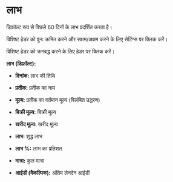 # **लाभ**

डिफ़ॉल्ट रूप से पिछले 60 दिनों के लाभ प्रदर्शित करता है।

विशिष्ट हेडर को पुनः क्रमित करने और सक्षम/अक्षम करने के लिए सेटिंग्स पर क्लिक करें।

विशिष्ट हेडर को क्रमबद्ध करने के लिए हेडर पर क्लिक करें।

**लाभ (डिफ़ॉल्ट):**

- **दिनांक:** लाभ की तिथि

- **प्रतीक:** प्रतीक का नाम

- **मूल्य:** प्रतीक का वर्तमान मूल्य (विलंबित उद्धरण)

- **बिक्री मूल्य:** बिक्री मूल्य

- **खरीद मूल्य:** खरीद मूल्य

- **लाभ:** शुद्ध लाभ

- **लाभ %:** लाभ का प्रतिशत

- **मात्रा:** कुल मात्रा

- **आईडी (वैकल्पिक):** अंतिम लेनदेन आईडी

